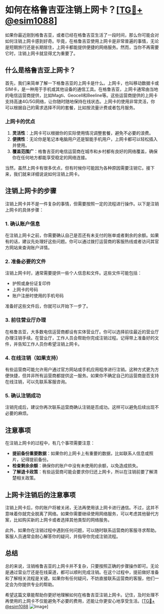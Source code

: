 # 如何在格鲁吉亚注销上网卡？[[TG💪+ @esim1088](https://t.me/s/esim1088)]

如果你最近刚到格鲁吉亚，或者已经在格鲁吉亚生活了一段时间，那么你可能会对如何注销上网卡感到好奇。毕竟，在格鲁吉亚使用上网卡是非常普遍的事情，无论是短期旅行还是长期居住，上网卡都能提供便捷的网络服务。然而，当你不再需要它时，注销上网卡就显得尤为重要了。

## 什么是格鲁吉亚上网卡？

首先，我们来简单了解一下格鲁吉亚的上网卡是什么。上网卡，也叫移动数据卡或SIM卡，是一种用于手机或其他设备的通信工具。在格鲁吉亚，上网卡通常由当地的电信运营商提供，比如Magti、Geocell和Beeline等。这些运营商提供的上网卡支持高速4G/5G网络，让你随时随地保持在线状态。上网卡的使用非常灵活，你可以根据自己的需求选择不同的套餐，比如按流量计费或者包月服务。

### 上网卡的优点

1. **灵活性**：上网卡可以根据你的实际使用情况调整套餐，避免不必要的浪费。
2. **便携性**：无论你是笔记本电脑用户还是智能手机用户，上网卡都可以轻松插入并使用。
3. **覆盖范围广**：格鲁吉亚的电信运营商在城市和乡村都有良好的网络覆盖，确保你在任何地方都能享受稳定的网络连接。

当然，虽然上网卡有很多优点，但有时候你可能因为各种原因需要注销它。接下来，我们就来详细说说如何注销上网卡。

## 注销上网卡的步骤

注销上网卡并不是一件复杂的事情，但需要按照一定的流程进行操作。以下是注销上网卡的具体步骤：

### 1. 确认账户信息

在注销上网卡之前，你需要确认自己是否还有未支付的账单或者剩余的余额。如果有的话，建议先处理好这些问题。你可以通过拨打运营商的客服热线或者访问其官方网站来查询账户详情。

### 2. 准备必要的文件

注销上网卡时，通常需要提供一些个人信息和文件。这些文件可能包括：
- 护照或身份证复印件
- 上网卡的号码
- 账户注册时使用的手机号码

准备好这些文件后，你就可以开始下一步了。

### 3. 前往营业厅办理

在格鲁吉亚，大多数电信运营商都设有实体营业厅。你可以选择前往最近的营业厅办理注销手续。在营业厅，工作人员会帮助你完成注销过程。记得带上准备好的文件，并告知工作人员你希望注销上网卡。

### 4. 在线注销（如果支持）

有些运营商可能允许用户通过官方网站或手机应用程序进行注销。这种方式更为方便快捷，但并非所有运营商都提供这一服务。如果你不确定自己的运营商是否支持在线注销，可以先联系客服咨询。

### 5. 确认注销成功

注销完成后，建议你再次联系运营商确认注销是否成功。这样可以避免后续出现不必要的麻烦。

## 注意事项

在注销上网卡的过程中，有几个事项需要注意：

- **提前备份重要数据**：如果你的上网卡上有重要的数据，比如联系人信息或照片，记得提前备份。
- **检查剩余余额**：确保你的账户中没有未使用的余额，以免造成损失。
- **了解退卡政策**：有些运营商可能会要求你归还上网卡，所以在注销前要了解清楚相关政策。

## 上网卡注销后的注意事项

注销上网卡后，你的账户将被关闭，无法再使用该上网卡进行通信。不过，这并不意味着你就完全脱离了网络。如果你需要继续使用网络服务，可以考虑其他替代方案，比如购买新的上网卡或者选择其他类型的网络服务。

此外，如果你在注销过程中遇到任何问题，可以随时联系运营商的客服寻求帮助。客服人员通常会耐心解答你的疑问，并指导你完成注销流程。

## 总结

总的来说，注销格鲁吉亚的上网卡并不复杂，只要按照正确的步骤操作即可。无论是通过营业厅还是在线渠道，都可以顺利完成注销。在这个过程中，提前做好准备和了解相关流程是关键。如果你有任何疑问，不妨直接联系运营商的客服，他们一定会为你提供专业的帮助。

希望这篇文章能帮助你更好地理解如何在格鲁吉亚注销上网卡。记住，及时处理不再使用的上网卡不仅能避免不必要的费用，还能让你更安心地享受生活。[[TG💪+ @esim1088](https://t.me/s/esim1088) ![Image](https://i.postimg.cc/4NQfJmqS/Snipaste-2025-05-13-00-14-12.png)]